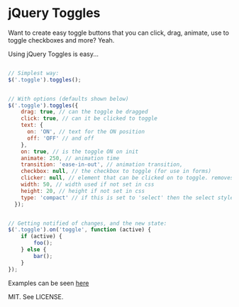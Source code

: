 # jQuery Toggles

Want to create easy toggle buttons that you can click, drag, animate, use to toggle checkboxes and more? Yeah.

Using jQuery Toggles is easy...

```javascript

// Simplest way:
$('.toggle').toggles();


// With options (defaults shown below)
$('.toggle').toggles({
    drag: true, // can the toggle be dragged
    click: true, // can it be clicked to toggle
    text: {
      on: 'ON', // text for the ON position
      off: 'OFF' // and off
    },
    on: true, // is the toggle ON on init
    animate: 250, // animation time
    transition: 'ease-in-out', // animation transition,
    checkbox: null, // the checkbox to toggle (for use in forms)
    clicker: null, // element that can be clicked on to toggle. removes binding from the toggle itself (use nesting)
    width: 50, // width used if not set in css
    height: 20, // height if not set in css
    type: 'compact' // if this is set to 'select' then the select style toggle will be used
  });


// Getting notified of changes, and the new state:
$('.toggle').on('toggle', function (active) {
    if (active) {
        foo();
    } else {
        bar();
    }
});

```

Examples can be seen [here](http://simontabor.com/toggles/)


MIT. See LICENSE.
